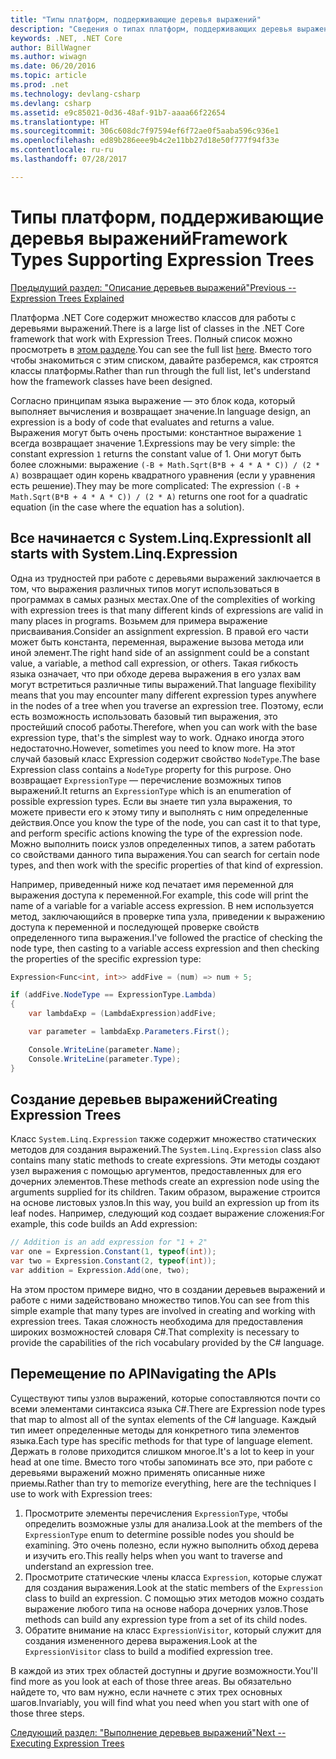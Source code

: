 ```yaml
---
title: "Типы платформ, поддерживающие деревья выражений"
description: "Сведения о типах платформ, поддерживающих деревья выражений, создании деревьев выражений и способах работы с API деревьев выражений."
keywords: .NET, .NET Core
author: BillWagner
ms.author: wiwagn
ms.date: 06/20/2016
ms.topic: article
ms.prod: .net
ms.technology: devlang-csharp
ms.devlang: csharp
ms.assetid: e9c85021-0d36-48af-91b7-aaaa66f22654
ms.translationtype: HT
ms.sourcegitcommit: 306c608dc7f97594ef6f72ae0f5aaba596c936e1
ms.openlocfilehash: ed89b286eee9b4c2e11bb27d18e50f777f94f33e
ms.contentlocale: ru-ru
ms.lasthandoff: 07/28/2017

---
```


# <a name="framework-types-supporting-expression-trees"></a><span data-ttu-id="2040b-104">Типы платформ, поддерживающие деревья выражений</span><span class="sxs-lookup"><span data-stu-id="2040b-104">Framework Types Supporting Expression Trees</span></span>

[<span data-ttu-id="2040b-105">Предыдущий раздел: "Описание деревьев выражений"</span><span class="sxs-lookup"><span data-stu-id="2040b-105">Previous -- Expression Trees Explained</span></span>](expression-trees-explained.md)

<span data-ttu-id="2040b-106">Платформа .NET Core содержит множество классов для работы с деревьями выражений.</span><span class="sxs-lookup"><span data-stu-id="2040b-106">There is a large list of classes in the .NET Core framework that work with Expression Trees.</span></span>
<span data-ttu-id="2040b-107">Полный список можно просмотреть в [этом разделе](/dotnet/core/api/System.Linq.Expressions).</span><span class="sxs-lookup"><span data-stu-id="2040b-107">You can see the full list [here](/dotnet/core/api/System.Linq.Expressions).</span></span>
<span data-ttu-id="2040b-108">Вместо того чтобы знакомиться с этим списком, давайте разберемся, как строятся классы платформы.</span><span class="sxs-lookup"><span data-stu-id="2040b-108">Rather than run through the full list, let's understand how the framework classes have been designed.</span></span>

<span data-ttu-id="2040b-109">Согласно принципам языка выражение — это блок кода, который выполняет вычисления и возвращает значение.</span><span class="sxs-lookup"><span data-stu-id="2040b-109">In language design, an expression is a body of code that evaluates and returns a value.</span></span> <span data-ttu-id="2040b-110">Выражения могут быть очень простыми: константное выражение `1` всегда возвращает значение 1.</span><span class="sxs-lookup"><span data-stu-id="2040b-110">Expressions may be very simple: the constant expression `1` returns the constant value of 1.</span></span> <span data-ttu-id="2040b-111">Они могут быть более сложными: выражение `(-B + Math.Sqrt(B*B + 4 * A * C)) / (2 * A)` возвращает один корень квадратного уравнения (если у уравнения есть решение).</span><span class="sxs-lookup"><span data-stu-id="2040b-111">They may be more complicated: The expression `(-B + Math.Sqrt(B*B + 4 * A * C)) / (2 * A)` returns one root for a quadratic equation (in the case where the equation has a solution).</span></span>  

## <a name="it-all-starts-with-systemlinqexpression"></a><span data-ttu-id="2040b-112">Все начинается с System.Linq.Expression</span><span class="sxs-lookup"><span data-stu-id="2040b-112">It all starts with System.Linq.Expression</span></span>

<span data-ttu-id="2040b-113">Одна из трудностей при работе с деревьями выражений заключается в том, что выражения различных типов могут использоваться в программах в самых разных местах.</span><span class="sxs-lookup"><span data-stu-id="2040b-113">One of the complexities of working with expression trees is that many different kinds of expressions are valid in many places in programs.</span></span> <span data-ttu-id="2040b-114">Возьмем для примера выражение присваивания.</span><span class="sxs-lookup"><span data-stu-id="2040b-114">Consider an assignment expression.</span></span> <span data-ttu-id="2040b-115">В правой его части может быть константа, переменная, выражение вызова метода или иной элемент.</span><span class="sxs-lookup"><span data-stu-id="2040b-115">The right hand side of an assignment could be a constant value, a variable, a method call expression, or others.</span></span> <span data-ttu-id="2040b-116">Такая гибкость языка означает, что при обходе дерева выражения в его узлах вам могут встретиться различные типы выражений.</span><span class="sxs-lookup"><span data-stu-id="2040b-116">That language flexibility means that you may encounter many different expression types anywhere in the nodes of a tree when you traverse an expression tree.</span></span> <span data-ttu-id="2040b-117">Поэтому, если есть возможность использовать базовый тип выражения, это простейший способ работы.</span><span class="sxs-lookup"><span data-stu-id="2040b-117">Therefore, when you can work with the base expression type, that's the simplest way to work.</span></span> <span data-ttu-id="2040b-118">Однако иногда этого недостаточно.</span><span class="sxs-lookup"><span data-stu-id="2040b-118">However, sometimes you need to know more.</span></span>
<span data-ttu-id="2040b-119">На этот случай базовый класс Expression содержит свойство `NodeType`.</span><span class="sxs-lookup"><span data-stu-id="2040b-119">The base Expression class contains a `NodeType` property for this purpose.</span></span>
<span data-ttu-id="2040b-120">Оно возвращает `ExpressionType` — перечисление возможных типов выражений.</span><span class="sxs-lookup"><span data-stu-id="2040b-120">It returns an `ExpressionType` which is an enumeration of possible expression types.</span></span>
<span data-ttu-id="2040b-121">Если вы знаете тип узла выражения, то можете привести его к этому типу и выполнять с ним определенные действия.</span><span class="sxs-lookup"><span data-stu-id="2040b-121">Once you know the type of the node, you can cast it to that type, and perform specific actions knowing the type of the expression node.</span></span> <span data-ttu-id="2040b-122">Можно выполнить поиск узлов определенных типов, а затем работать со свойствами данного типа выражения.</span><span class="sxs-lookup"><span data-stu-id="2040b-122">You can search for certain node types, and then work with the specific properties of that kind of expression.</span></span>

<span data-ttu-id="2040b-123">Например, приведенный ниже код печатает имя переменной для выражения доступа к переменной.</span><span class="sxs-lookup"><span data-stu-id="2040b-123">For example, this code will print the name of a variable for a variable access expression.</span></span> <span data-ttu-id="2040b-124">В нем используется метод, заключающийся в проверке типа узла, приведении к выражению доступа к переменной и последующей проверке свойств определенного типа выражения.</span><span class="sxs-lookup"><span data-stu-id="2040b-124">I've followed the practice of checking the node type, then casting to a variable access expression and then checking the properties of the specific expression type:</span></span>

```csharp
Expression<Func<int, int>> addFive = (num) => num + 5;

if (addFive.NodeType == ExpressionType.Lambda)
{
    var lambdaExp = (LambdaExpression)addFive;

    var parameter = lambdaExp.Parameters.First();

    Console.WriteLine(parameter.Name);
    Console.WriteLine(parameter.Type);
}
```

## <a name="creating-expression-trees"></a><span data-ttu-id="2040b-125">Создание деревьев выражений</span><span class="sxs-lookup"><span data-stu-id="2040b-125">Creating Expression Trees</span></span>

<span data-ttu-id="2040b-126">Класс `System.Linq.Expression` также содержит множество статических методов для создания выражений.</span><span class="sxs-lookup"><span data-stu-id="2040b-126">The `System.Linq.Expression` class also contains many static methods to create expressions.</span></span> <span data-ttu-id="2040b-127">Эти методы создают узел выражения с помощью аргументов, предоставленных для его дочерних элементов.</span><span class="sxs-lookup"><span data-stu-id="2040b-127">These methods create an expression node using the arguments supplied for its children.</span></span> <span data-ttu-id="2040b-128">Таким образом, выражение строится на основе листовых узлов.</span><span class="sxs-lookup"><span data-stu-id="2040b-128">In this way, you build an expression up from its leaf nodes.</span></span> <span data-ttu-id="2040b-129">Например, следующий код создает выражение сложения:</span><span class="sxs-lookup"><span data-stu-id="2040b-129">For example, this code builds an Add expression:</span></span>

```csharp
// Addition is an add expression for "1 + 2"
var one = Expression.Constant(1, typeof(int));
var two = Expression.Constant(2, typeof(int));
var addition = Expression.Add(one, two);
```

<span data-ttu-id="2040b-130">На этом простом примере видно, что в создании деревьев выражений и работе с ними задействовано множество типов.</span><span class="sxs-lookup"><span data-stu-id="2040b-130">You can see from this simple example that many types are involved in creating and working with expression trees.</span></span> <span data-ttu-id="2040b-131">Такая сложность необходима для предоставления широких возможностей словаря C#.</span><span class="sxs-lookup"><span data-stu-id="2040b-131">That complexity is necessary to provide the capabilities of the rich vocabulary provided by the C# language.</span></span>

## <a name="navigating-the-apis"></a><span data-ttu-id="2040b-132">Перемещение по API</span><span class="sxs-lookup"><span data-stu-id="2040b-132">Navigating the APIs</span></span>
<span data-ttu-id="2040b-133">Существуют типы узлов выражений, которые сопоставляются почти со всеми элементами синтаксиса языка C#.</span><span class="sxs-lookup"><span data-stu-id="2040b-133">There are Expression node types that map to almost all of the syntax elements of the C# language.</span></span> <span data-ttu-id="2040b-134">Каждый тип имеет определенные методы для конкретного типа элементов языка.</span><span class="sxs-lookup"><span data-stu-id="2040b-134">Each type has specific methods for that type of language element.</span></span> <span data-ttu-id="2040b-135">Держать в голове приходится слишком многое.</span><span class="sxs-lookup"><span data-stu-id="2040b-135">It's a lot to keep in your head at one time.</span></span> <span data-ttu-id="2040b-136">Вместо того чтобы запоминать все это, при работе с деревьями выражений можно применять описанные ниже приемы.</span><span class="sxs-lookup"><span data-stu-id="2040b-136">Rather than try to memorize everything, here are the techniques I use to work with Expression trees:</span></span>
1. <span data-ttu-id="2040b-137">Просмотрите элементы перечисления `ExpressionType`, чтобы определить возможные узлы для анализа.</span><span class="sxs-lookup"><span data-stu-id="2040b-137">Look at the members of the `ExpressionType` enum to determine possible nodes you should be examining.</span></span> <span data-ttu-id="2040b-138">Это очень полезно, если нужно выполнить обход дерева и изучить его.</span><span class="sxs-lookup"><span data-stu-id="2040b-138">This really helps when you want to traverse and understand an expression tree.</span></span>
2. <span data-ttu-id="2040b-139">Просмотрите статические члены класса `Expression`, которые служат для создания выражения.</span><span class="sxs-lookup"><span data-stu-id="2040b-139">Look at the static members of the `Expression` class to build an expression.</span></span> <span data-ttu-id="2040b-140">С помощью этих методов можно создать выражение любого типа на основе набора дочерних узлов.</span><span class="sxs-lookup"><span data-stu-id="2040b-140">Those methods can build any expression type from a set of its child nodes.</span></span>
3. <span data-ttu-id="2040b-141">Обратите внимание на класс `ExpressionVisitor`, который служит для создания измененного дерева выражения.</span><span class="sxs-lookup"><span data-stu-id="2040b-141">Look at the `ExpressionVisitor` class to build a modified expression tree.</span></span>

<span data-ttu-id="2040b-142">В каждой из этих трех областей доступны и другие возможности.</span><span class="sxs-lookup"><span data-stu-id="2040b-142">You'll find more as you look at each of those three areas.</span></span> <span data-ttu-id="2040b-143">Вы обязательно найдете то, что вам нужно, если начнете с этих трех основных шагов.</span><span class="sxs-lookup"><span data-stu-id="2040b-143">Invariably, you will find what you need when you start with one of those three steps.</span></span>
 
 [<span data-ttu-id="2040b-144">Следующий раздел: "Выполнение деревьев выражений"</span><span class="sxs-lookup"><span data-stu-id="2040b-144">Next -- Executing Expression Trees</span></span>](expression-trees-execution.md)
 

